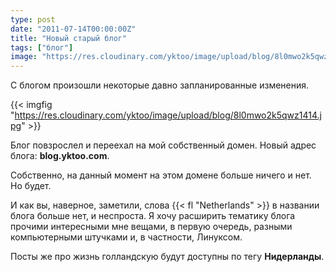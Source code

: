 ```yaml
---
type: post
date: "2011-07-14T00:00:00Z"
title: "Новый старый блог"
tags: ["блог"]
image: "https://res.cloudinary.com/yktoo/image/upload/blog/8l0mwo2k5qwz1414.jpg"
---
```


С блогом произошли некоторые давно запланированные изменения.

{{< imgfig "https://res.cloudinary.com/yktoo/image/upload/blog/8l0mwo2k5qwz1414.jpg" >}}

Блог повзрослел и переехал на мой собственный домен. Новый адрес блога: **blog.yktoo.com**.

<!--more-->

Собственно, на данный момент на этом домене больше ничего и нет. Но будет.

И как вы, наверное, заметили, слова {{< fl "Netherlands" >}} в названии блога больше нет, и неспроста. Я хочу расширить тематику блога прочими интересными мне вещами, в первую очередь, разными компьютерными штучками и, в частности, Линуксом.

Посты же про жизнь голландскую будут доступны по тегу **Нидерланды**.
